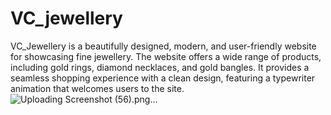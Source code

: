 # VC_jewellery
VC_Jewellery is a beautifully designed, modern, and user-friendly website for showcasing fine jewellery. The website offers a wide range of products, including gold rings, diamond necklaces, and gold bangles. It provides a seamless shopping experience with a clean design, featuring a typewriter animation that welcomes users to the site.
![Uploading Screenshot (56).png…]()
